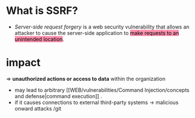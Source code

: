 # What is SSRF?

- *Server-side request forgery* is a web security vulnerability that allows an attacker to cause the server-side application to <mark style="background: #FF5582A6;">make requests to an unintended location</mark>. 

# impact

=> **unauthorized actions or access to data** within the organization 
- may lead to arbitrary [[WEB/vulnerabilities/Command Injection/concepts and defense|command execution]] .
- if it causes connections to external third-party systems -> malicious onward attacks
/git